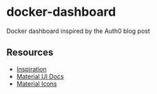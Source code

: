 # docker-dashboard
Docker dashboard inspired by the Auth0 blog post

## Resources

* [Inspiration](https://auth0.com/blog/docker-dashboard-with-react-typescript-socketio/)
* [Material UI Docs](http://www.material-ui.com/#/)
* [Material Icons](https://material.io/icons/)
